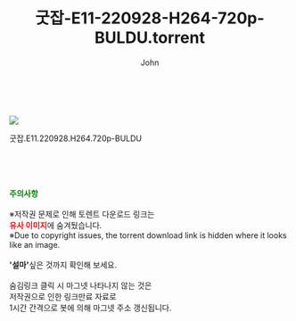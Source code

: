 ﻿---
layout: post
title:  "    굿잡-E11-220928-H264-720p-BULDU.torrent"
author: John
categories: [ 드라마 ]
tags: [  ]
image: https://torrentrj55.com/uploadfile/full/ace6d5bb4351c2fc90d43c3fad041760f73a367c.jpg 
description: "    굿잡-E11-220928-H264-720p-BULDU torrent 정보 공유"
toc: true
toc_sticky: true
---

<br>
<p><img src="https://torrentrj55.com/uploadfile/full/ace6d5bb4351c2fc90d43c3fad041760f73a367c.jpg"/></p>
 굿잡.E11.220928.H264.720p-BULDU  
    
<br><br><br>
<p data-ke-size="size16"><b><span style="color: green;">주의사항</span></b><br /><br />※저작권 문제로 인해 토렌트 다운로드 링크는<br /><b><span style="color: red;">유사 이미지</span></b>에 숨겨뒀습니다.<br />※Due to copyright issues, the torrent download link is hidden where it looks like an image.<br /><br /><b>'설마'</b>싶은 것까지 확인해 보세요.<br /><br />숨김링크 클릭 시 마그넷 나타나지 않는 것은<br />저작권으로 인한 링크만료 자료로<br />1시간 간격으로 봇에 의해 마그넷 주소 갱신됩니다.</p>

